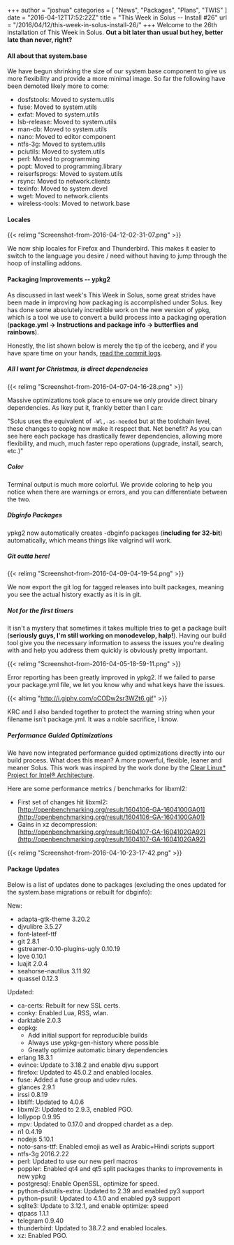 +++
author = "joshua"
categories = [
"News",
"Packages",
"Plans",
"TWIS"
]
date =  "2016-04-12T17:52:22Z"
title = "This Week in Solus -- Install #26"
url = "/2016/04/12/this-week-in-solus-install-26/"
+++
Welcome to the 26th installation of This Week in Solus. **Out a bit later than usual but hey, better late than never, right?** 

#### All about that system.base

We have begun shrinking the size of our system.base component to give us more flexibility and provide a more minimal image. So far the following have been demoted likely more to come:

-  dosfstools: Moved to system.utils
-  fuse: Moved to system.utils
-  exfat: Moved to system.utils
-  lsb-release: Moved to system.utils
-  man-db: Moved to system.utils
-  nano: Moved to editor component
-  ntfs-3g: Moved to system.utils
-  pciutils: Moved to system.utils
-  perl: Moved to programming
-  popt: Moved to programming.library
-  reiserfsprogs: Moved to system.utils
-  rsync: Moved to network.clients
-  texinfo: Moved to system.devel
-  wget: Moved to network.clients
-  wireless-tools: Moved to network.base

#### Locales

{{<  relimg "Screenshot-from-2016-04-12-02-31-07.png" >}}

We now ship locales for Firefox and Thunderbird. This makes it easier to switch to the language you desire / need without having to jump through the hoop of installing addons.

#### Packaging Improvements -- ypkg2

As discussed in last week's This Week in Solus, some great strides have been made in improving how packaging is accomplished under Solus. Ikey has done some absolutely incredible work on the new version of ypkg, which is a tool we use to convert a build process into a packaging operation (**package.yml -> Instructions and package info -> butterflies and rainbows**).

Honestly, the list shown below is merely the tip of the iceberg, and if you have spare time on your hands, [read the commit logs](https://github.com/solus-project/ypkg/commits/master).

##### All I want for Christmas, is direct dependencies

{{< relimg "Screenshot-from-2016-04-07-04-16-28.png" >}}

Massive optimizations took place to ensure we only provide direct binary dependencies. As Ikey put it, frankly better than I can:

"Solus uses the equivalent of `-Wl,-as-needed` but at the toolchain level, these changes to eopkg now make it respect that. Net benefit? As you can see here each package has drastically fewer dependencies, allowing more flexibility, and much, 
much faster repo operations (upgrade, install, search, etc.)"

##### Color

Terminal output is much more colorful. We provide coloring to help you notice when there are warnings or errors, and you can differentiate between the two.

##### Dbginfo Packages

ypkg2 now automatically creates -dbginfo packages (**including for 32-bit**) automatically, which means things like valgrind will work.

##### Git outta here!

{{< relimg "Screenshot-from-2016-04-09-04-19-54.png" >}}

We now export the git log for tagged releases into built packages, meaning you see the actual history exactly as it is in git.

##### Not for the first timers

It isn't a mystery that sometimes it takes multiple tries to get a package built (**seriously guys, I'm still working on monodevelop, halp!**). Having our build tool give you the necessary information to assess the issues you're dealing with and help you 
address them quickly is obviously pretty important.

{{< relimg "Screenshot-from-2016-04-05-18-59-11.png" >}}

Error reporting has been greatly improved in ypkg2. If we failed to parse your package.yml file, we let you know why and what keys have the issues.

{{< altimg "http://i.giphy.com/oCODw2sr3WZt6.gif" >}}

KRC and I also banded together to protect the warning string when your filename isn't package.yml. It was a noble sacrifice, I know.

##### Performance Guided Optimizations

We have now integrated performance guided optimizations directly into our build process. What does this mean? A more powerful, flexible, leaner and meaner Solus. This work was inspired by the work done by the 
[Clear Linux* Project for Intel® Architecture](https://clearlinux.org/).

Here are some performance metrics / benchmarks for libxml2:

-  First set of changes hit libxml2: [http://openbenchmarking.org/result/1604106-GA-1604100GA01](http://openbenchmarking.org/result/1604106-GA-1604100GA01)
-  Gains in xz decompression: [http://openbenchmarking.org/result/1604107-GA-1604102GA92](http://openbenchmarking.org/result/1604107-GA-1604102GA92)

{{< relimg "Screenshot-from-2016-04-10-23-17-42.png" >}}


#### Package Updates

Below is a list of updates done to packages (excluding the ones updated for the system.base migrations or rebuilt for dbginfo):

New:

- adapta-gtk-theme 3.20.2
- djvulibre 3.5.27
- font-lateef-ttf
- git 2.8.1
- gstreamer-0.10-plugins-ugly 0.10.19
- love 0.10.1
- luajit 2.0.4
- seahorse-nautilus 3.11.92
- quassel 0.12.3

Updated:

- ca-certs: Rebuilt for new SSL certs.
- conky: Enabled Lua, RSS, wlan.
- darktable 2.0.3
- eopkg: 
  -  Add initial support for reproducible builds
  -  Always use ypkg-gen-history where possible
  -  Greatly optimize automatic binary dependencies
- erlang 18.3.1
- evince: Update to 3.18.2 and enable djvu support
- firefox: Updated to 45.0.2 and enabled locales.
- fuse: Added a fuse group and udev rules.
- glances 2.9.1
- irssi 0.8.19
- libtiff: Updated to 4.0.6
- libxml2: Updated to 2.9.3, enabled PGO.
- lollypop 0.9.95
- mpv: Updated to 0.17.0 and dropped chardet as a dep.
- n1 0.4.19
- nodejs 5.10.1
- noto-sans-ttf: Enabled emoji as well as Arabic+Hindi scripts support
- ntfs-3g 2016.2.22
- perl: Updated to use our new perl macros
- poppler: Enabled qt4 and qt5 split packages thanks to improvements in new ypkg
- postgresql: Enable OpenSSL, optimize for speed.
- python-distutils-extra: Updated to 2.39 and enabled py3 support
- python-psutil: Updated to 4.1.0 and enabled py3 support
- sqlite3: Update to 3.12.1, and enable optimize: speed
- qtpass 1.1.1
- telegram 0.9.40
- thunderbird: Updated to 38.7.2 and enabled locales.
- xz: Enabled PGO.

  